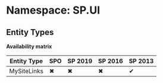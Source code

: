 # Namespace: SP.UI
## Entity Types

**Availability matrix**

Entity Type | SPO | SP 2019 | SP 2016 | SP 2013
----------|-----|---------|---------|--------
MySiteLinks | ✖ | ✖ | ✖ | ✔
